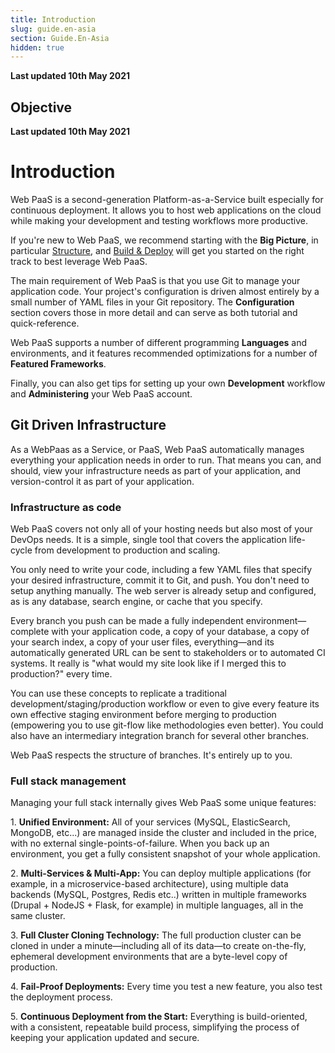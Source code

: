 ```yaml
---
title: Introduction
slug: guide.en-asia
section: Guide.En-Asia
hidden: true
---
```


**Last updated 10th May 2021**



## Objective  

**Last updated 10th May 2021**


# Introduction

Web PaaS is a second-generation Platform-as-a-Service built especially for continuous deployment. It allows you to host web applications on the cloud while making your development and testing workflows more productive.

If you're new to Web PaaS, we recommend starting with the **Big Picture**, in particular [Structure](../../../../../../../overview-structure), and [Build & Deploy](../../../../../../../overview-build-deploy) will get you started on the right track to best leverage Web PaaS.

The main requirement of Web PaaS is that you use Git to manage your application code. Your project's configuration is driven almost entirely by a small number of YAML files in your Git repository.  The **Configuration** section covers those in more detail and can serve as both tutorial and quick-reference.

Web PaaS supports a number of different programming **Languages** and environments, and it features recommended optimizations for a number of **Featured Frameworks**.

Finally, you can also get tips for setting up your own **Development** workflow and **Administering** your Web PaaS account.

## Git Driven Infrastructure

As a WebPaas as a Service, or PaaS, Web PaaS automatically manages everything your application needs in order to run.  That means you can, and should, view your infrastructure needs as part of your application, and version-control it as part of your application.

### Infrastructure as code

Web PaaS covers not only all of your hosting needs but also most of your DevOps needs. It is a simple, single tool that covers the application life-cycle from development to production and scaling.

You only need to write your code, including a few YAML files that specify your desired infrastructure, commit it to Git, and push.  You don't need to setup anything manually. The web server is already setup and configured, as is any database, search engine, or cache that you specify.

Every branch you push can be made a fully independent environment&mdash;complete with your application code, a copy of your database, a copy of your search index, a copy of your user files, everything&mdash;and its automatically generated URL can be sent to stakeholders or to automated CI systems.  It really is "what would my site look like if I merged this to production?" every time.

You can use these concepts to replicate a traditional development/staging/production workflow or even to give every feature its own effective staging environment before merging to production (empowering you to use git-flow like methodologies even better). You could also have an intermediary integration branch for several other branches.

Web PaaS respects the structure of branches. It's entirely up to you.

### Full stack management

Managing your full stack internally gives Web PaaS some unique features:

1\. **Unified Environment:** All of your services (MySQL, ElasticSearch, MongoDB, etc...) are managed inside the cluster and included in the price, with no external single-points-of-failure. When you back up an environment, you get a fully consistent snapshot of your whole application.

2\. **Multi-Services & Multi-App:** You can deploy multiple applications (for example, in a microservice-based architecture), using multiple data backends (MySQL, Postgres, Redis etc..) written in multiple frameworks (Drupal + NodeJS + Flask, for example) in multiple languages, all in the same cluster.

3\. **Full Cluster Cloning Technology:** The full production cluster can be cloned in under a minute&mdash;including all of its data&mdash;to create on-the-fly, ephemeral development environments that are a byte-level copy of production.

4\. **Fail-Proof Deployments:** Every time you test a new feature, you also test the deployment process.

5\. **Continuous Deployment from the Start:** Everything is build-oriented, with a consistent, repeatable build process, simplifying the process of keeping your application updated and secure.

